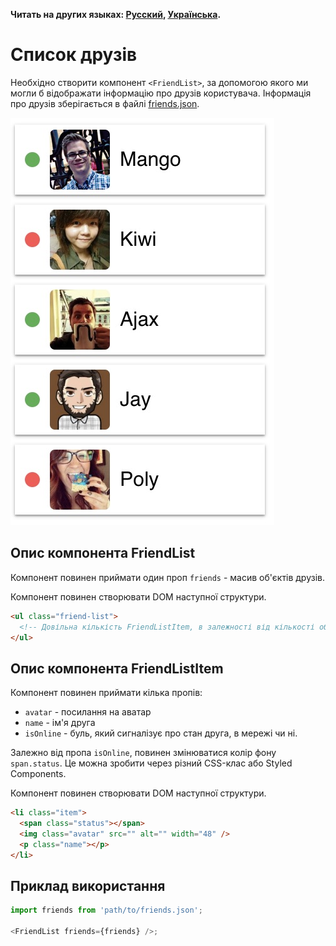 **Читать на других языках: [Русский](README.md), [Українська](README.ua.md).**

# Список друзів

Необхідно створити компонент `<FriendList>`, за допомогою якого ми могли б відображати інформацію
про друзів користувача. Інформація про друзів зберігається в файлі [friends.json](./friends.json).

![friend list preview](./preview.jpg)

## Опис компонента FriendList

Компонент повинен приймати один проп `friends` - масив об'єктів друзів.

Компонент повинен створювати DOM наступної структури.

```html
<ul class="friend-list">
  <!-- Довільна кількість FriendListItem, в залежності від кількості об'єктів в масиві -->
</ul>
```

## Опис компонента FriendListItem

Компонент повинен приймати кілька пропів:

- `avatar` - посилання на аватар
- `name` - ім'я друга
- `isOnline` - буль, який сигналізує про стан друга, в мережі чи ні.

Залежно від пропа `isOnline`, повинен змінюватися колір фону `span.status`. Це можна зробити через
різний CSS-клас або Styled Components.

Компонент повинен створювати DOM наступної структури.

```html
<li class="item">
  <span class="status"></span>
  <img class="avatar" src="" alt="" width="48" />
  <p class="name"></p>
</li>
```

## Приклад використання

```js
import friends from 'path/to/friends.json';

<FriendList friends={friends} />;
```
